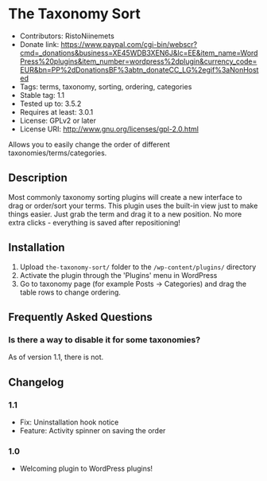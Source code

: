 # The Taxonomy Sort
* Contributors: RistoNiinemets
* Donate link: https://www.paypal.com/cgi-bin/webscr?cmd=_donations&business=XE45WDB3XEN6J&lc=EE&item_name=WordPress%20plugins&item_number=wordpress%2dplugin&currency_code=EUR&bn=PP%2dDonationsBF%3abtn_donateCC_LG%2egif%3aNonHosted
* Tags: terms, taxonomy, sorting, ordering, categories
* Stable tag: 1.1
* Tested up to: 3.5.2
* Requires at least: 3.0.1
* License: GPLv2 or later
* License URI: http://www.gnu.org/licenses/gpl-2.0.html

Allows you to easily change the order of different taxonomies/terms/categories.

## Description

Most commonly taxonomy sorting plugins will create a new interface to drag or order/sort your terms. This plugin uses the built-in view just to make things easier. Just grab the term and drag it to a new position. No more extra clicks - everything is saved after repositioning!

## Installation

1. Upload `the-taxonomy-sort/` folder to the `/wp-content/plugins/` directory
2. Activate the plugin through the 'Plugins' menu in WordPress
3. Go to taxonomy page (for example Posts -> Categories) and drag the table rows to change ordering.

## Frequently Asked Questions

### Is there a way to disable it for some taxonomies?

As of version 1.1, there is not. 

## Changelog
### 1.1
* Fix: Uninstallation hook notice
* Feature: Activity spinner on saving the order

### 1.0
* Welcoming plugin to WordPress plugins!